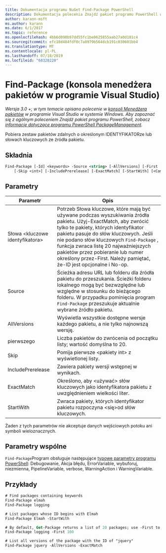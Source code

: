 ```yaml
---
title: Dokumentacja programu NuGet Find-Package PowerShell
description: Dokumentacja polecenia Znajdź pakiet programu PowerShell w konsoli Menedżera pakietów NuGet w programie Visual Studio.
author: karann-msft
ms.author: karann
ms.date: 6/1/2017
ms.topic: reference
ms.openlocfilehash: 4bb6d090b97dd55fc1be0625855aab27a0d181c4
ms.sourcegitcommit: efc18d484fdf0c7a8979b564dcb191c030601bb4
ms.translationtype: MT
ms.contentlocale: pl-PL
ms.lasthandoff: 07/18/2019
ms.locfileid: "68328220"
---
```

# <a name="find-package-package-manager-console-in-visual-studio"></a>Find-Package (konsola menedżera pakietów w programie Visual Studio)

*Wersja 3.0 +; w tym temacie opisano polecenie w [konsoli Menedżera pakietów](../../consume-packages/install-use-packages-powershell.md) w programie Visual Studio w systemie Windows. Aby zapoznać się z ogólnym poleceniem Znajdź pakiet programu PowerShell, zobacz [informacje dotyczące programu PowerShell PackageManagement](/powershell/module/packagemanagement/?view=powershell-6).*

Pobiera zestaw pakietów zdalnych o określonym IDENTYFIKATORze lub słowach kluczowych ze źródła pakietu.

## <a name="syntax"></a>Składnia

```ps
Find-Package [-Id] <keywords> -Source <string> [-AllVersions] [-First [<int>]]
    [-Skip <int>] [-IncludePrerelease] [-ExactMatch] [-StartWith] [<CommonParameters>]
```

## <a name="parameters"></a>Parametry

| Parametr | Opis |
| --- | --- |
| Słowa &lt;kluczowe identyfikatora&gt; | Potrzeb Słowa kluczowe, które mają być używane podczas wyszukiwania źródła pakietu. Użyj-ExactMatch, aby zwrócić tylko te pakiety, których identyfikator pakietu pasuje do słów kluczowych. Jeśli nie podano słów kluczowych `Find-Package` , funkcja zwraca listę 20 najważniejszych pakietów przez pobieranie lub numer określony przez-First. Należy pamiętać, że-ID jest opcjonalne i No-op. |
| Source | Ścieżka adresu URL lub folderu dla źródła pakietu do przeszukania. Ścieżki folderu lokalnego mogą być bezwzględne lub względne w stosunku do bieżącego folderu. W przypadku pominięcia program `Find-Package` przeszukuje aktualnie wybrane źródło pakietu. |
| AllVersions | Wyświetla wszystkie dostępne wersje każdego pakietu, a nie tylko najnowszą wersję. |
| pierwszego | Liczba pakietów do zwrócenia od początku listy; wartość domyślna to 20. |
| Skip | Pomija pierwsze &lt;pakiety int&gt; z wyświetlonej listy.  |
| IncludePrerelease | Zawiera pakiety wersji wstępnej w wynikach. |
| ExactMatch | Określono, aby &lt;używać&gt; słów kluczowych jako identyfikatora pakietu z uwzględnieniem wielkości liter. |
| StartWith | Zwraca pakiety, których identyfikator pakietu rozpoczyna &lt;się&gt;od słów kluczowych. |

Żaden z tych parametrów nie akceptuje danych wejściowych potoku ani symboli wieloznacznych.

## <a name="common-parameters"></a>Parametry wspólne

`Find-Package`Program obsługuje następujące [typowe parametry programu PowerShell](http://go.microsoft.com/fwlink/?LinkID=113216): Debugowanie, Akcja błędu, ErrorVariable, wybuforuj, niezmienna, PipelineVariable, verbose, WarningAction i WarningVariable.

## <a name="examples"></a>Przykłady

```ps
# Find packages containing keywords
Find-Package elmah
Find-Package logging

# List packages whose ID begins with Elmah
Find-Package Elmah -StartWith

# By default, Get-Package returns a list of 20 packages; use -First to show more
Find-Package logging -First 100

# List all versions of the package with the ID of "jquery"
Find-Package jquery -AllVersions -ExactMatch
```
